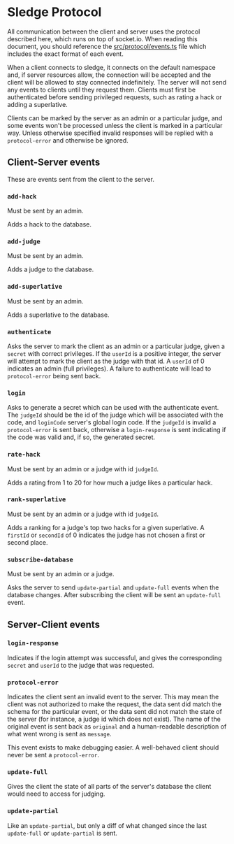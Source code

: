 # Sledge Protocol

All communication between the client and server uses the protocol described
here, which runs on top of socket.io. When reading this document, you should
reference the [src/protocol/events.ts](../src/protocol/events.md) file which
includes the exact format of each event.

When a client connects to sledge, it connects on the default namespace and, if
server resources allow, the connection will be accepted and the client will be
allowed to stay connected indefinitely. The server will not send any events to
clients until they request them. Clients must first be authenticated before
sending privileged requests, such as rating a hack or adding a superlative.

Clients can be marked by the server as an admin or a particular judge, and some
events won't be processed unless the client is marked in a particular way.
Unless otherwise specified invalid responses will be replied with a
`protocol-error` and otherwise be ignored.

## Client-Server events

These are events sent from the client to the server.

### `add-hack`

Must be sent by an admin.

Adds a hack to the database.

### `add-judge`

Must be sent by an admin.

Adds a judge to the database.

### `add-superlative`

Must be sent by an admin.

Adds a superlative to the database.

### `authenticate`

Asks the server to mark the client as an admin or a particular judge, given a
`secret` with correct privileges. If the `userId` is a positive integer, the
server will attempt to mark the client as the judge with that id. A `userId` of
0 indicates an admin (full privileges). A failure to authenticate will lead to
`protocol-error` being sent back.

### `login`

Asks to generate a secret which can be used with the authenticate event. The
`judgeId` should be the id of the judge which will be associated with the code,
and `loginCode` server's global login code. If the `judgeId` is invalid a
`protocol-error` is sent back, otherwise a `login-response` is sent indicating
if the code was valid and, if so, the generated secret.

### `rate-hack`

Must be sent by an admin or a judge with id `judgeId`.

Adds a rating from 1 to 20 for how much a judge likes a particular hack.

### `rank-superlative`

Must be sent by an admin or a judge with id `judgeId`.

Adds a ranking for a judge's top two hacks for a given superlative. A `firstId`
or `secondId` of 0 indicates the judge has not chosen a first or second place.

### `subscribe-database`

Must be sent by an admin or a judge.

Asks the server to send `update-partial` and `update-full` events when the
database changes. After subscribing the client will be sent an `update-full`
event.

## Server-Client events

### `login-response`

Indicates if the login attempt was successful, and gives the corresponding
`secret` and `userId` to the judge that was requested.

### `protocol-error`

Indicates the client sent an invalid event to the server. This may mean the
client was not authorized to make the request, the data sent did match the
schema for the particular event, or the data sent did not match the state of the
server (for instance, a judge id which does not exist). The name of the original
event is sent back as `original` and a human-readable description of what went
wrong is sent as `message`.

This event exists to make debugging easier. A well-behaved client should never
be sent a `protocol-error`.

### `update-full`

Gives the client the state of all parts of the server's database the client
would need to access for judging.

### `update-partial`

Like an `update-partial`, but only a diff of what changed since the last
`update-full` or `update-partial` is sent.

